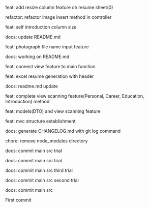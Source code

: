 feat: add resize column feature on resume sheet(0)

refactor: refactor image insert method in controller

feat: self introduction column size

docs: update README.md

feat: photograph file name input feature

docs: working on README.md

feat: connect view feature to main function

feat: excel resume generation with header

docs: readme.md update

feat: complete view scanning feature(Personal, Career, Education, Introduction) method

feat: models(DTO) and view scanning feature

feat: mvc structure establishment

docs: generate CHANGELOG.md with git log command

chore: remove node_modules directory

docs: commit main src trial

docs: commit main src trial

docs: commit main src third trial

docs: commit main src second trial

docs: commit main src

First commit